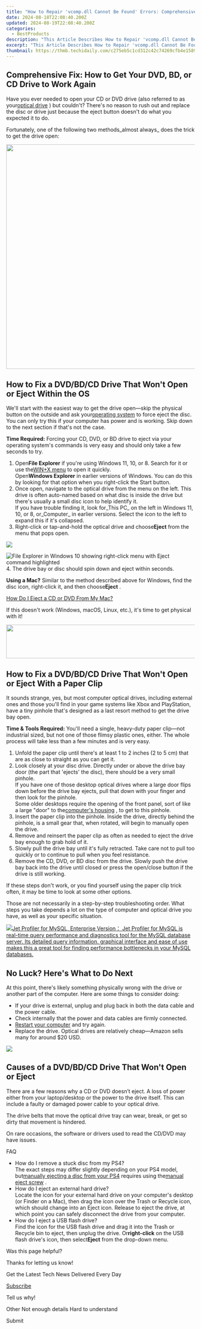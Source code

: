 ```yaml
---
title: "How to Repair 'vcomp.dll Cannot Be Found' Errors: Comprehensive Fixes for Windows Users"
date: 2024-08-18T22:08:40.200Z
updated: 2024-08-19T22:08:40.200Z
categories:
  - BestProducts
description: "This Article Describes How to Repair 'vcomp.dll Cannot Be Found' Errors: Comprehensive Fixes for Windows Users"
excerpt: "This Article Describes How to Repair 'vcomp.dll Cannot Be Found' Errors: Comprehensive Fixes for Windows Users"
thumbnail: https://thmb.techidaily.com/c275eb5c1cd312c42c74269cfb4e1589d2e9cb8cab7a9b1adc24ef823b395882.jpg
---
```


## Comprehensive Fix: How to Get Your DVD, BD, or CD Drive to Work Again
 Have you ever needed to open your CD or DVD drive (also referred to as your[optical drive](https://www.lifewire.com/what-is-an-optical-disc-drive-2618157) ) but couldn't? There's no reason to rush out and replace the disc or drive just because the eject button doesn't do what you expected it to do.

 Fortunately, one of the following two methods_almost always_ does the trick to get the drive open:

<!-- affiliate ads begin -->
<a href="https://appsumo.8odi.net/c/5597632/2068407/7443" target="_top" id="2068407"><img src="//a.impactradius-go.com/display-ad/7443-2068407" border="0" alt="" width="1200" height="600"/></a><img height="0" width="0" src="https://appsumo.8odi.net/i/5597632/2068407/7443" style="position:absolute;visibility:hidden;" border="0" />
<!-- affiliate ads end -->
## How to Fix a DVD/BD/CD Drive That Won't Open or Eject Within the OS

 We'll start with the easiest way to get the drive open—skip the physical button on the outside and ask your[operating system](https://www.lifewire.com/operating-systems-2625912) to force eject the disc. You can only try this if your computer has power and is working. Skip down to the next section if that's not the case.

**Time Required:** Forcing your CD, DVD, or BD drive to eject via your operating system's commands is very easy and should only take a few seconds to try.

1. Open**File Explorer** if you're using Windows 11, 10, or 8\. Search for it or use the[WIN+X menu](https://www.lifewire.com/what-is-the-power-user-menu-2625968) to open it quickly.  
 Open**Windows Explorer** in earlier versions of Windows. You can do this by looking for that option when you right-click the Start button.
2. Once open, navigate to the optical drive from the menu on the left. This drive is often auto-named based on what disc is inside the drive but there's usually a small disc icon to help identify it.  
 If you have trouble finding it, look for_This PC_ on the left in Windows 11, 10, or 8, or_Computer_ in earlier versions. Select the icon to the left to expand this if it's collapsed.
3. Right-click or tap-and-hold the optical drive and choose**Eject** from the menu that pops open.  
<!-- affiliate ads begin -->
<a href="https://estore.winxdvd.com/order/checkout.php?PRODS=1412049&QTY=1&AFFILIATE=108875&CART=1"><img src="https://www.winxdvd.com/affiliate/new-banner/pt-200x200.jpg" border="0"></a>
<!-- affiliate ads end -->
![File Explorer in Windows 10 showing right-click menu with Eject command highlighted](https://www.lifewire.com/thmb/JdH15OVtIjSJeEPIvh9TCVtlnYc=/1500x0/filters:no_upscale():max_bytes(150000):strip_icc():format(webp)/001_fix-dvd-bd-cd-drive-that-wont-open-or-eject-2626113-5bf8523e46e0fb0083220b80.jpg)
4. The drive bay or disc should spin down and eject within seconds.

**Using a Mac?** Similar to the method described above for Windows, find the disc icon, right-click it, and then choose**Eject** .

[How Do I Eject a CD or DVD From My Mac?](https://www.lifewire.com/how-do-i-eject-cd-from-mac-2260195)

 If this doesn't work (Windows, macOS, Linux, etc.), it's time to get physical with it!

<!-- affiliate ads begin -->
<a href="https://laganoo.pxf.io/c/5597632/1657399/16446" target="_top" id="1657399"><img src="//a.impactradius-go.com/display-ad/16446-1657399" border="0" alt="" width="728" height="90"/></a><img height="0" width="0" src="https://imp.pxf.io/i/5597632/1657399/16446" style="position:absolute;visibility:hidden;" border="0" />
<!-- affiliate ads end -->
## How to Fix a DVD/BD/CD Drive That Won't Open or Eject With a Paper Clip

 It sounds strange, yes, but most computer optical drives, including external ones and those you'll find in your game systems like Xbox and PlayStation, have a tiny pinhole that's designed as a last resort method to get the drive bay open.

**Time & Tools Required:** You'll need a single, heavy-duty paper clip—not industrial sized, but not one of those flimsy plastic ones, either. The whole process will take less than a few minutes and is very easy.

1. Unfold the paper clip until there's at least 1 to 2 inches (2 to 5 cm) that are as close to straight as you can get it.
2. Look closely at your disc drive. Directly under or above the drive bay door (the part that 'ejects' the disc), there should be a very small pinhole.  
 If you have one of those desktop optical drives where a large door flips down before the drive bay ejects, pull that down with your finger and then look for the pinhole.  
 Some older desktops require the opening of the front panel, sort of like a large "door" to the[computer's housing](https://www.lifewire.com/what-is-a-computer-case-2618149) , to get to this pinhole.
3. Insert the paper clip into the pinhole. Inside the drive, directly behind the pinhole, is a small gear that, when rotated, will begin to manually open the drive.
4. Remove and reinsert the paper clip as often as needed to eject the drive bay enough to grab hold of it.
5. Slowly pull the drive bay until it's fully retracted. Take care not to pull too quickly or to continue to pull when you feel resistance.
6. Remove the CD, DVD, or BD disc from the drive. Slowly push the drive bay back into the drive until closed or press the open/close button if the drive is still working.

 If these steps don't work, or you find yourself using the paper clip trick often, it may be time to look at some other options.

 Those are not necessarily in a step-by-step troubleshooting order. What steps you take depends a lot on the type of computer and optical drive you have, as well as your specific situation.

<!-- affiliate ads begin -->
<a href="https://secure.2checkout.com/order/checkout.php?PRODS=4576829&QTY=1&AFFILIATE=108875&CART=1"><img src="https://secure.avangate.com/images/merchant/9e740b84bb48a64dde25061566299467/products/copy_1_jp_box_big.png" border="0">Jet Profiler for MySQL, Enterprise Version： Jet Profiler for MySQL is real-time query performance and diagnostics tool for the MySQL database server. Its detailed query information, graphical interface and ease of use makes this a great tool for finding performance bottlenecks in your MySQL databases. </a>
<!-- affiliate ads end -->
## No Luck? Here's What to Do Next

 At this point, there's likely something physically wrong with the drive or another part of the computer. Here are some things to consider doing:

* If your drive is external, unplug and plug back in both the data cable and the power cable.
* Check internally that the power and data cables are firmly connected.
* [Restart your computer](https://www.lifewire.com/how-to-reboot-a-computer-2624568) and try again.
* Replace the drive. Optical drives are relatively cheap—Amazon sells many for around $20 USD.

<!-- affiliate ads begin -->
<a href="https://store.nero.com/order/checkout.php?PRODS=42296985&QTY=1&AFFILIATE=108875&CART=1"><img src="https://secure.avangate.com/images/merchant/9cea886b9f44a3c2df1163730ab64994/products/copy_nero_burning_rom_cart.png" border="0">
</a>
<!-- affiliate ads end -->
## Causes of a DVD/BD/CD Drive That Won't Open or Eject

 There are a few reasons why a CD or DVD doesn’t eject. A loss of power either from your laptop/desktop or the power to the drive itself. This can include a faulty or damaged power cable to your optical drive.

 The drive belts that move the optical drive tray can wear, break, or get so dirty that movement is hindered.

 On rare occasions, the software or drivers used to read the CD/DVD may have issues.

 FAQ

* How do I remove a stuck disc from my PS4?  
 The exact steps may differ slightly depending on your PS4 model, but[manually ejecting a disc from your PS4](https://www.lifewire.com/fix-ps4-that-wont-take-read-or-eject-a-disc-5076329) requires using the[manual eject screw](https://www.playstation.com/en-us/support/hardware/ps4-eject-stuck-disc/) .
* How do I eject an external hard drive?  
 Locate the icon for your external hard drive on your computer's desktop (or Finder on a Mac), then drag the icon over the Trash or Recycle icon, which should change into an Eject icon. Release to eject the drive, at which point you can safely disconnect the drive from your computer.
* How do I eject a USB flash drive?  
 Find the icon for the USB flash drive and drag it into the Trash or Recycle bin to eject, then unplug the drive. Or**right-click** on the USB flash drive's icon, then select**Eject** from the drop-down menu.

Was this page helpful?

Thanks for letting us know!

 Get the Latest Tech News Delivered Every Day

[Subscribe](https://www.lifewire.com/#)

Tell us why!

 Other  Not enough details  Hard to understand

 Submit

<ins class="adsbygoogle"
     style="display:block"
     data-ad-format="autorelaxed"
     data-ad-client="ca-pub-7571918770474297"
     data-ad-slot="1223367746"></ins>



<ins class="adsbygoogle"
     style="display:block"
     data-ad-client="ca-pub-7571918770474297"
     data-ad-slot="8358498916"
     data-ad-format="auto"
     data-full-width-responsive="true"></ins>


